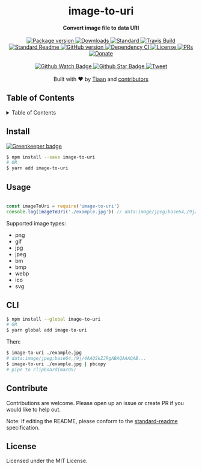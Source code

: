 <h1 align="center">image-to-uri</h1>
<div align="center">
  <strong>Convert image file to data URI</strong>
</div>
<br>
<div align="center">
  <a href="https://npmjs.org/package/image-to-uri">
    <img src="https://img.shields.io/npm/v/image-to-uri.svg?style=flat-square" alt="Package version" />
  </a>
  <a href="https://npmjs.org/package/image-to-uri">
  <img src="https://img.shields.io/npm/dm/image-to-uri.svg?style=flat-square" alt="Downloads" />
  </a>
  <a href="https://github.com/feross/standard">
    <img src="https://img.shields.io/badge/code%20style-standard-brightgreen.svg?style=flat-square" alt="Standard" />
  </a>
  <a href="https://travis-ci.org/tiaanduplessis/image-to-uri">
    <img src="https://img.shields.io/travis/tiaanduplessis/image-to-uri.svg?style=flat-square" alt="Travis Build" />
  </a>
  <a href="https://github.com/RichardLitt/standard-readme)">
    <img src="https://img.shields.io/badge/standard--readme-OK-green.svg?style=flat-square" alt="Standard Readme" />
  </a>
  <a href="https://badge.fury.io/gh/tiaanduplessis%2Fimage-to-uri">
    <img src="https://badge.fury.io/gh/tiaanduplessis%2Fimage-to-uri.svg?style=flat-square" alt="GitHub version" />
  </a>
  <a href="https://dependencyci.com/github/tiaanduplessis/image-to-uri">
    <img src="https://dependencyci.com/github/tiaanduplessis/image-to-uri/badge?style=flat-square" alt="Dependency CI" />
  </a>
  <a href="https://github.com/tiaanduplessis/image-to-uri/blob/master/LICENSE">
    <img src="https://img.shields.io/npm/l/image-to-uri.svg?style=flat-square" alt="License" />
  </a>
  <a href="http://makeapullrequest.com">
    <img src="https://img.shields.io/badge/PRs-welcome-brightgreen.svg?style=flat-square" alt="PRs" />
  </a>
  <a href="https://www.paypal.me/tiaanduplessis/1">
    <img src="https://img.shields.io/badge/$-support-green.svg?style=flat-square" alt="Donate" />
  </a>
</div>
<br>
<div align="center">
  <a href="https://github.com/tiaanduplessis/image-to-uri/watchers">
    <img src="https://img.shields.io/github/watchers/tiaanduplessis/image-to-uri.svg?style=social" alt="Github Watch Badge" />
  </a>
  <a href="https://github.com/tiaanduplessis/image-to-uri/stargazers">
    <img src="https://img.shields.io/github/stars/tiaanduplessis/image-to-uri.svg?style=social" alt="Github Star Badge" />
  </a>
  <a href="https://twitter.com/intent/tweet?text=Check%20out%20image-to-uri!%20https://github.com/tiaanduplessis/image-to-uri%20%F0%9F%91%8D">
    <img src="https://img.shields.io/twitter/url/https/github.com/tiaanduplessis/image-to-uri.svg?style=social" alt="Tweet" />
  </a>
</div>
<br>
<div align="center">
  Built with ❤︎ by <a href="tiaan.beer">Tiaan</a> and <a href="https://github.com/tiaanduplessis/image-to-uri/graphs/contributors">contributors</a>
</div>

<h2>Table of Contents</h2>
<details>
  <summary>Table of Contents</summary>
  <li><a href="#install">Install</a></li>
  <li><a href="#usage">Usage</a></li>
  <li><a href="#cli">CLI</a></li>
  <li><a href="#contribute">Contribute</a></li>
  <li><a href="#license">License</a></li>
</details>

## Install

[![Greenkeeper badge](https://badges.greenkeeper.io/tiaanduplessis/image-to-uri.svg)](https://greenkeeper.io/)

```sh
$ npm install --save image-to-uri
# OR
$ yarn add image-to-uri
```

## Usage

```js

const imageToUri = require('image-to-uri')
console.log(imageToUri('./example.jpg')) // data:image/jpeg;base64,/9j/4AAQSkZJRgABAQAAAQAB...

```

Supported image types:

- png
- gif
- jpg
- jpeg
- bm
- bmp
- webp
- ico
- svg

## CLI

```sh
$ npm install --global image-to-uri
# OR
$ yarn global add image-to-uri
```

Then:

```sh
$ image-to-uri ./example.jpg
# data:image/jpeg;base64,/9j/4AAQSkZJRgABAQAAAQAB...
$ image-to-uri ./example.jpg | pbcopy
# pipe to clipboard(macOS)
```

## Contribute

Contributions are welcome. Please open up an issue or create PR if you would like to help out.

Note: If editing the README, please conform to the [standard-readme](https://github.com/RichardLitt/standard-readme) specification.

## License

Licensed under the MIT License.
